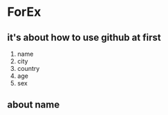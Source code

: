 # ForEx
## it's about how to use github at first

1. name
1. city
1. country
1. age
1. sex

## about name